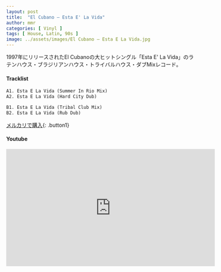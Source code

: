 ```yaml
---
layout: post
title:  "El Cubano – Esta E' La Vida"
author: mmr
categories: [ Vinyl ]
tags: [ House, Latin, 90s ]
image: ../assets/images/El Cubano – Esta E La Vida.jpg
---
```


1997年にリリースされたEl Cubanoの大ヒットシングル「Esta E' La Vida」のラテンハウス・ブラジリアンハウス・トライバルハウス・ダブMixレコード。

#### Tracklist
```md
A1. Esta E La Vida (Summer In Rio Mix)
A2. Esta E La Vida (Hard City Dub)

B1. Esta E La Vida (Tribal Club Mix)
B2. Esta E La Vida (Rub Dub)
```

[メルカリで購入](https://jp.mercari.com/item/m21721145663?afid=6142608987){: .button1}

#### Youtube
<iframe width="560" height="315" src="https://www.youtube.com/embed/vzN1M9QrDGM?si=SxaG_F1aT5bKijR-" title="YouTube video player" frameborder="0" allow="accelerometer; autoplay; clipboard-write; encrypted-media; gyroscope; picture-in-picture; web-share" referrerpolicy="strict-origin-when-cross-origin" allowfullscreen></iframe>